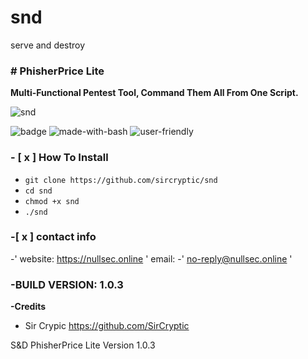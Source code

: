 # snd
serve and destroy
### # PhisherPrice Lite
**Multi-Functional Pentest Tool, Command Them All From One Script.**


![snd](https://user-images.githubusercontent.com/48811414/95025042-742dd380-0676-11eb-8a8c-7f692faab7d7.png)

![badge](https://user-images.githubusercontent.com/48811414/86191653-8233fb80-bb3f-11ea-8b2c-5e8737da4464.png) ![made-with-bash](https://user-images.githubusercontent.com/48811414/86414182-29896d80-bcbb-11ea-9b0b-de6b57eb583d.png) ![user-friendly](https://user-images.githubusercontent.com/48811414/86414184-2a220400-bcbb-11ea-89a8-89890f2e3775.png)

### **- [ x ] How To Install**

- `git clone https://github.com/sircryptic/snd`
- `cd snd`
-  `chmod +x snd`
-  `./snd`

### **-[ x ] contact info**
-' website: https://nullsec.online ' email:
-' no-reply@nullsec.online '

### **-BUILD VERSION: 1.0.3**

**-Credits**

- Sir Crypic 
https://github.com/SirCryptic


S&D PhisherPrice Lite Version 1.0.3 <tagname>
